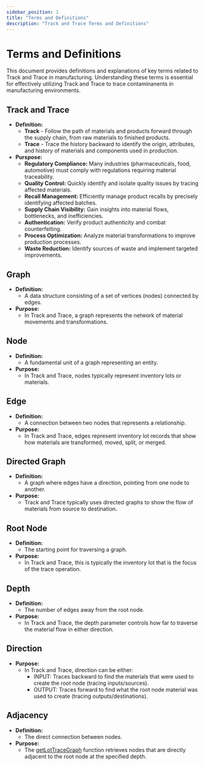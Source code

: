 ```yaml
---
sidebar_position: 1
title: "Terms and Definitions"
description: "Track and Trace Terms and Definitions"
---
```


# Terms and Definitions
This document provides definitions and explanations of key terms related to Track and Trace in manufacturing. Understanding these terms is essential for effectively utilizing Track and Trace to trace contaminanents in manufacturing environments.

## Track and Trace
- **Definition:**
    - **Track** - Follow the path of materials and products forward through the supply chain, from raw materials to finished products.
    - **Trace** - Trace the history backward to identify the origin, attributes, and history of materials and components used in production.
- **Purspose:**
    - **Regulatory Compliance:** Many industries (pharmaceuticals, food, automotive) must comply with regulations requiring material traceability.
    - **Quality Control:** Quickly identify and isolate quality issues by tracing affected materials.
    - **Recall Management:** Efficiently manage product recalls by precisely identifying affected batches.
    - **Supply Chain Visibility:** Gain insights into material flows, bottlenecks, and inefficiencies.
    - **Authentication:** Verify product authenticity and combat counterfeiting.
    - **Process Optimization:** Analyze material transformations to improve production processes.
    - **Waste Reduction:** Identify sources of waste and implement targeted improvements.

## Graph
- **Definition:**
    - A data structure consisting of a set of vertices (nodes) connected by edges.
- **Purpose:**
    - In Track and Trace, a graph represents the network of material movements and transformations.

## Node
- **Definition:**
    - A fundamental unit of a graph representing an entity.
- **Purpose:**
    - In Track and Trace, nodes typically represent inventory lots or materials.

## Edge
- **Definition:**
    - A connection between two nodes that represents a relationship.
- **Purpose:**
    - In Track and Trace, edges represent inventory lot records that show how materials are transformed, moved, split, or merged.

## Directed Graph
- **Definition:**
    - A graph where edges have a direction, pointing from one node to another.
- **Purpose:**
    - Track and Trace typically uses directed graphs to show the flow of materials from source to destination.

## Root Node
- **Definition:**
    - The starting point for traversing a graph.
- **Purpose:**
    - In Track and Trace, this is typically the inventory lot that is the focus of the trace operation.

## Depth
- **Definition:**
    - The number of edges away from the root node.
- **Purpose:**
    - In Track and Trace, the depth parameter controls how far to traverse the material flow in either direction.

## Direction
- **Purpose:**
    - In Track and Trace, direction can be either:
        - INPUT: Traces backward to find the materials that were used to create the root node (tracing inputs/sources).
        - OUTPUT: Traces forward to find what the root node material was used to create (tracing outputs/destinations).

## Adjacency
- **Definition:**
    - The direct connection between nodes.
- **Purpose:**
    - The [getLotTraceGraph](../../appendix/script-api/track-and-trace-script-api/get-lot-trace-graph.md) function retrieves nodes that are directly adjacent to the root node at the specified depth.
